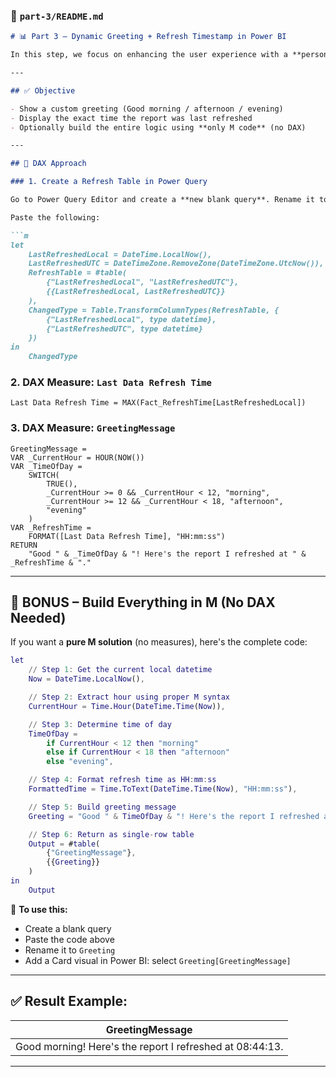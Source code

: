 ### 📄 `part-3/README.md`

````markdown
# 📊 Part 3 – Dynamic Greeting + Refresh Timestamp in Power BI

In this step, we focus on enhancing the user experience with a **personalized greeting message** and **automatic refresh time tracking**, using both **DAX** and **M (Power Query)**.

---

## ✅ Objective

- Show a custom greeting (Good morning / afternoon / evening)
- Display the exact time the report was last refreshed
- Optionally build the entire logic using **only M code** (no DAX)

---

## 🧠 DAX Approach

### 1. Create a Refresh Table in Power Query

Go to Power Query Editor and create a **new blank query**. Rename it to: `Fact_RefreshTime`

Paste the following:

```m
let
    LastRefreshedLocal = DateTime.LocalNow(),
    LastRefreshedUTC = DateTimeZone.RemoveZone(DateTimeZone.UtcNow()),
    RefreshTable = #table(
        {"LastRefreshedLocal", "LastRefreshedUTC"},
        {{LastRefreshedLocal, LastRefreshedUTC}}
    ),
    ChangedType = Table.TransformColumnTypes(RefreshTable, {
        {"LastRefreshedLocal", type datetime}, 
        {"LastRefreshedUTC", type datetime}
    })
in
    ChangedType
````

### 2. DAX Measure: `Last Data Refresh Time`

```dax
Last Data Refresh Time = MAX(Fact_RefreshTime[LastRefreshedLocal])
```

### 3. DAX Measure: `GreetingMessage`

```dax
GreetingMessage =
VAR _CurrentHour = HOUR(NOW())
VAR _TimeOfDay =
    SWITCH(
        TRUE(),
        _CurrentHour >= 0 && _CurrentHour < 12, "morning",
        _CurrentHour >= 12 && _CurrentHour < 18, "afternoon",
        "evening"
    )
VAR _RefreshTime =
    FORMAT([Last Data Refresh Time], "HH:mm:ss")
RETURN
    "Good " & _TimeOfDay & "! Here's the report I refreshed at " & _RefreshTime & "."
```

---

## 🎁 BONUS – Build Everything in M (No DAX Needed)

If you want a **pure M solution** (no measures), here's the complete code:

```m
let
    // Step 1: Get the current local datetime
    Now = DateTime.LocalNow(),

    // Step 2: Extract hour using proper M syntax
    CurrentHour = Time.Hour(DateTime.Time(Now)),

    // Step 3: Determine time of day
    TimeOfDay =
        if CurrentHour < 12 then "morning"
        else if CurrentHour < 18 then "afternoon"
        else "evening",

    // Step 4: Format refresh time as HH:mm:ss
    FormattedTime = Time.ToText(DateTime.Time(Now), "HH:mm:ss"),

    // Step 5: Build greeting message
    Greeting = "Good " & TimeOfDay & "! Here's the report I refreshed at " & FormattedTime & ".",

    // Step 6: Return as single-row table
    Output = #table(
        {"GreetingMessage"},
        {{Greeting}}
    )
in
    Output
```

📌 **To use this:**

* Create a blank query
* Paste the code above
* Rename it to `Greeting`
* Add a Card visual in Power BI: select `Greeting[GreetingMessage]`

---

## ✅ Result Example:

| GreetingMessage                                          |
| -------------------------------------------------------- |
| Good morning! Here's the report I refreshed at 08:44:13. |

---



